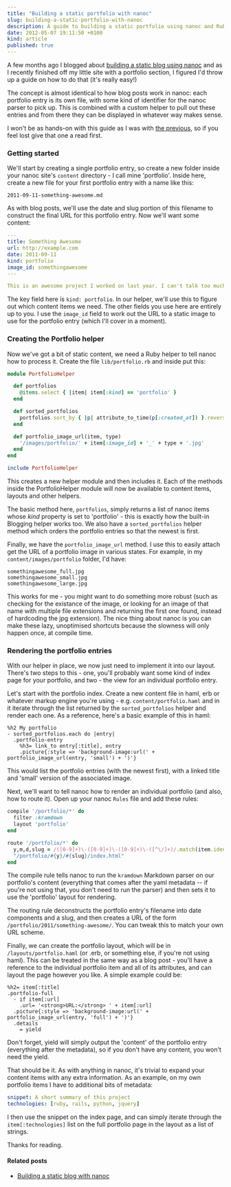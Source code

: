 ```yaml
---
title: "Building a static portfolio with nanoc"
slug: building-a-static-portfolio-with-nanoc
description: A guide to building a static portfolio using nanoc and Ruby
date: 2012-05-07 19:11:50 +0100
kind: article
published: true
---
```


A few months ago I blogged about [building a static blog using nanoc](/2012/02/building-a-static-blog-with-nanoc/) and as I recently finished off my little site with a portfolio section, I figured I'd throw up a guide on how to do that (it's really easy!)

The concept is almost identical to how blog posts work in nanoc: each portfolio entry is its own file, with some kind of identifier for the nanoc parser to pick up. This is combined with a custom helper to pull out these entries and from there they can be displayed in whatever way makes sense.

I won't be as hands-on with this guide as I was with [the previous](/2012/02/building-a-static-blog-with-nanoc/), so if you feel lost give that one a read first.

<!-- more -->

### Getting started

We'll start by creating a single portfolio entry, so create a new folder inside your nanoc site's `content` directory - I call mine 'portfolio'. Inside here, create a new file for your first portfolio entry with a name like this:

    2011-09-11-something-awesome.md

As with blog posts, we'll use the date and slug portion of this filename to construct the final URL for this portfolio entry. Now we'll want some content:

``` yaml
---
title: Something Awesome
url: http://example.com
date: 2011-09-11
kind: portfolio
image_id: somethingawesome
---

This is an awesome project I worked on last year. I can't talk too much about it.
```

The key field here is `kind: portfolio`. In our helper, we'll use this to figure out which content items we need. The other fields you use here are entirely up to you. I use the `image_id` field to work out the URL to a static image to use for the portfolio entry (which I'll cover in a moment).

### Creating the Portfolio helper

Now we've got a bit of static content, we need a Ruby helper to tell nanoc how to process it. Create the file `lib/portfolio.rb` and inside put this:

``` ruby
module PortfolioHelper

  def portfolios
    @items.select { |item| item[:kind] == 'portfolio' }
  end

  def sorted_portfolios
    portfolios.sort_by { |p| attribute_to_time(p[:created_at]) }.reverse
  end

  def portfolio_image_url(item, type)
    '/images/portfolio/' + item[:image_id] + '_' + type + '.jpg'
  end
end

include PortfolioHelper
```

This creates a new helper module and then includes it. Each of the methods inside the PortfolioHelper module will now be available to content items, layouts and other helpers.

The basic method here, `portfolios`, simply returns a list of nanoc items whose *kind* property is set to 'portfolio' - this is exactly how the built-in Blogging helper works too. We also have a `sorted_portfolios` helper method which orders the portfolio entries so that the newest is first.

Finally, we have the `portfolio_image_url` method. I use this to easily attach get the URL of a portfolio image in various states. For example, in my `content/images/portfolio` folder, I'd have:

    somethingawesome_full.jpg
    somethingawesome_small.jpg
    somethingawesome_large.jpg

This works for me - you might want to do something more robust (such as checking for the existance of the image, or looking for an image of that name with multiple file extensions and returning the first one found, instead of hardcoding the jpg extension). The nice thing about nanoc is you can make these lazy, unoptimised shortcuts because the slowness will only happen once, at compile time.

### Rendering the portfolio entries

With our helper in place, we now just need to implement it into our layout. There's two steps to this - one, you'll probably want some kind of index page for your portfolio, and two - the view for an individual portfolio entry.

Let's start with the portfolio index. Create a new content file in haml, erb or whatever markup engine you're using - e.g. `content/portfolio.haml` and in it iterate through the list returned by the `sorted_portfolios` helper and render each one. As a reference, here's a basic example of this in haml:

``` haml
%h2 My portfolio
- sorted_portfolios.each do |entry|
  .portfolio-entry
    %h3= link_to entry[:title], entry
    .picture{:style => 'background-image:url(' + portfolio_image_url(entry, 'small') + ')'}
```

This would list the portfolio entries (with the newest first), with a linked title and 'small' version of the associated image.

Next, we'll want to tell nanoc how to render an individual portfolio (and also, how to route it). Open up your nanoc `Rules` file and add these rules:

``` ruby
compile '/portfolio/*' do
  filter :kramdown
  layout 'portfolio'
end

route '/portfolio/*' do
  y,m,d,slug = /([0-9]+)\-([0-9]+)\-([0-9]+)\-([^\/]+)/.match(item.identifier).captures
  "/portfolio/#{y}/#{slug}/index.html"
end
```

The compile rule tells nanoc to run the `kramdown` Markdown parser on our portfolio's content (everything that comes after the yaml metadata -- if you're not using that, you don't need to run the parser) and then sets it to use the 'portfolio' layout for rendering.

The routing rule deconstructs the portfolio entry's filename into date components and a slug, and then creates a URL of the form `/portfolio/2011/something-awesome/`. You can tweak this to match your own URL scheme.

Finally, we can create the portfolio layout, which will be in `/layouts/portfolio.haml` (or .erb, or something else, if you're not using haml). This can be treated in the same way as a blog post - you'll have a reference to the individual portfolio item and all of its attributes, and can layout the page however you like. A simple example could be:

``` haml
%h2= item[:title]
.portfolio-full
  - if item[:url]
    .url= '<strong>URL:</strong> ' + item[:url]
  .picture{:style => 'background-image:url(' + portfolio_image_url(entry, 'full') + ')'}
  .details
    = yield
```

Don't forget, yield will simply output the 'content' of the portfolio entry (everything after the metadata), so if you don't have any content, you won't need the yield.

That should be it. As with anything in nanoc, it's trivial to expand your content items with any extra information. As an example, on my own portfolio items I have to additional bits of metadata:

``` yaml
snippet: A short summary of this project
technologies: [ruby, rails, python, jquery]
```

I then use the snippet on the index page, and can simply iterate through the `item[:technologies]` list on the full portfolio page in the layout as a list of strings.

Thanks for reading.

#### Related posts

* [Building a static blog with nanoc](/2012/02/building-a-static-blog-with-nanoc/)
